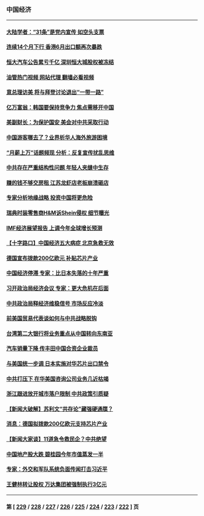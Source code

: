 ### 中国经济
---
#### [大陆学者：“31条”是党内宣传 如空头支票](../../pages/ncid283/n14042669.md?07272045) 
#### [连续14个月下行 香港6月出口额再次暴跌](../../pages/ncid283/n14042529.md?07272045) 
#### [恒大汽车公告累亏千亿 深圳恒大城股权被冻结](../../pages/ncid283/n14042514.md?07272045) 
#### [油管热门视频 网站代理 翻墙必看视频](http://138.2.39.72:81/youtube.html?epic-marker?07272045)
#### [意总理访美 将与拜登讨论退出“一带一路”](../../pages/ncid283/n14042454.md?07272045) 
#### [亿万富翁：韩国要保持竞争力 焦点需移开中国](../../pages/ncid283/n14042366.md?07272045) 
#### [美副财长：为保护国安 美会对中共采取行动](../../pages/ncid283/n14042469.md?07272045) 
#### [中国游客哪去了？业界析华人海外旅游困境](../../pages/ncid283/n14042407.md?07272045) 
#### [“月薪上万”话题频现 分析：反复宣传扰乱思维](../../pages/ncid283/n14042204.md?07272045) 
#### [中共存在严重结构性问题 年轻人夹缝中生存](../../pages/ncid283/n14041969.md?07272045) 
#### [赚的钱不够交房租 江苏龙虾店老板崩溃砸店](../../pages/ncid283/n14041954.md?07272045) 
#### [专家分析地缘战略 投资中国将更危险](../../pages/ncid283/n14040701.md?07272045) 
#### [瑞典时装零售商H&M诉Shein侵权 细节曝光](../../pages/ncid283/n14041751.md?07272045) 
#### [IMF经济展望报告 上调今年全球增长预测](../../pages/ncid283/n14041746.md?07272045) 
#### [【十字路口】中国经济五大病症 北京急救无效](../../pages/ncid283/n14041578.md?07272045) 
#### [德国宣布拨款200亿欧元 补贴芯片产业](../../pages/ncid283/n14041618.md?07272045) 
#### [中国经济停滞 专家：比日本失落的十年严重](../../pages/ncid283/n14041381.md?07272045) 
#### [习开政治局经济会议 专家：更大危机在后面](../../pages/ncid283/n14041003.md?07272045) 
#### [中共政治局释经济维稳信号 市场反应冷淡](../../pages/ncid283/n14041237.md?07272045) 
#### [前美国贸易代表谈如何与中共战略脱钩](../../pages/ncid283/n14041084.md?07272045) 
#### [台湾第二大银行将业务重点从中国转向东南亚](../../pages/ncid283/n14041100.md?07272045) 
#### [汽车销量下降 传丰田中国合资企业裁员](../../pages/ncid283/n14041029.md?07272045) 
#### [与美国统一步调 日本实施对华芯片出口禁令](../../pages/ncid283/n14041063.md?07272045) 
#### [中共打压下 在华美国咨询公司业务几近枯竭](../../pages/ncid283/n14041062.md?07272045) 
#### [浙江跟进放开城市落户限制 中共政策引质疑](../../pages/ncid283/n14040997.md?07272045) 
#### [【新闻大破解】苏利文“共存论”藏强硬通牒？](../../pages/ncid283/n14040959.md?07272045) 
#### [消息：德国拟拨款200亿欧元支持芯片产业](../../pages/ncid283/n14041014.md?07272045) 
#### [【新闻大家谈】11道急令救民企？中共绝望](../../pages/ncid283/n14040944.md?07272045) 
#### [中国地产股大跌 碧桂园今年市值蒸发一半](../../pages/ncid283/n14040947.md?07272045) 
#### [专家：外交和军队系统负面传闻打击习近平](../../pages/ncid283/n14040689.md?07272045) 
#### [王健林转让股权 万达集团被强制执行3亿元](../../pages/ncid283/n14040725.md?07272045) 

---
#### 第 [ [229](./229.md?07272045) / [228](./228.md?07272045) / [227](./227.md?07272045) / [226](./226.md?07272045) / [225](./225.md?07272045) / [224](./224.md?07272045) / [223](./223.md?07272045) / [222](./222.md?07272045) ] 页
